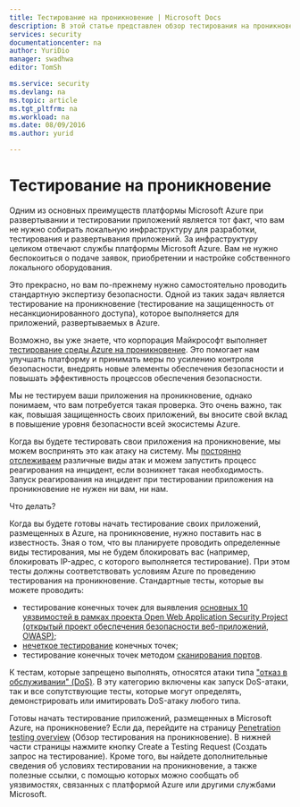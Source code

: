 ```yaml
---
title: Тестирование на проникновение | Microsoft Docs
description: В этой статье представлен обзор тестирования на проникновение и способах его проведения для ваших приложений, которые работают в инфраструктуре Azure.
services: security
documentationcenter: na
author: YuriDio
manager: swadhwa
editor: TomSh

ms.service: security
ms.devlang: na
ms.topic: article
ms.tgt_pltfrm: na
ms.workload: na
ms.date: 08/09/2016
ms.author: yurid

---
```

# Тестирование на проникновение
Одним из основных преимуществ платформы Microsoft Azure при развертывании и тестировании приложений является тот факт, что вам не нужно собирать локальную инфраструктуру для разработки, тестирования и развертывания приложений. За инфраструктуру целиком отвечают службы платформы Microsoft Azure. Вам не нужно беспокоиться о подаче заявок, приобретении и настройке собственного локального оборудования.

Это прекрасно, но вам по-прежнему нужно самостоятельно проводить стандартную экспертизу безопасности. Одной из таких задач является тестирование на проникновение (тестирование на защищенность от несанкционированного доступа), которое выполняется для приложений, развертываемых в Azure.

Возможно, вы уже знаете, что корпорация Майкрософт выполняет [тестирование среды Azure на проникновение](https://gallery.technet.microsoft.com/Cloud-Red-Teaming-b837392e). Это помогает нам улучшать платформу и принимать меры по усилению контроля безопасности, внедрять новые элементы обеспечения безопасности и повышать эффективность процессов обеспечения безопасности.

Мы не тестируем ваши приложения на проникновение, однако понимаем, что вам потребуется такая проверка. Это очень важно, так как, повышая защищенность своих приложений, вы вносите свой вклад в повышение уровня безопасности всей экосистемы Azure.

Когда вы будете тестировать свои приложения на проникновение, мы можем воспринять это как атаку на систему. Мы [постоянно отслеживаем](http://blogs.msdn.com/b/azuresecurity/archive/2015/07/05/best-practices-to-protect-your-azure-deployment-against-cloud-drive-by-attacks.aspx) различные виды атак и можем запустить процесс реагирования на инцидент, если возникнет такая необходимость. Запуск реагирования на инцидент при тестировании приложения на проникновение не нужен ни вам, ни нам.

Что делать?

Когда вы будете готовы начать тестирование своих приложений, размещенных в Azure, на проникновение, нужно поставить нас в известность. Зная о том, что вы планируете проводить определенные виды тестирования, мы не будем блокировать вас (например, блокировать IP-адрес, с которого выполняется тестирование). При этом тесты должны соответствовать условиям Azure по проведению тестирования на проникновение. Стандартные тесты, которые вы можете проводить:

* тестирование конечных точек для выявления [основных 10 уязвимостей в рамках проекта Open Web Application Security Project (открытый проект обеспечения безопасности веб-приложений, OWASP)](https://www.owasp.org/index.php/Category:OWASP_Top_Ten_Project);
* [нечеткое тестирование](https://blogs.microsoft.com/cybertrust/2007/09/20/fuzz-testing-at-microsoft-and-the-triage-process/) конечных точек;
* тестирование конечных точек методом [сканирования портов](https://en.wikipedia.org/wiki/Port_scanner).

К тестам, которые запрещено выполнять, относятся атаки типа ["отказ в обслуживании" (DoS)](https://en.wikipedia.org/wiki/Denial-of-service_attack). В эту категорию включены как запуск DoS-атаки, так и все сопутствующие тесты, которые могут определять, демонстрировать или имитировать DoS-атаку любого типа.

Готовы начать тестирование приложений, размещенных в Microsoft Azure, на проникновение? Если да, перейдите на страницу [Penetration testing overview](https://security-forms.azure.com/penetration-testing/terms) (Обзор тестирования на проникновение). В нижней части страницы нажмите кнопку Create a Testing Request (Создать запрос на тестирование). Кроме того, вы найдете дополнительные сведения об условиях тестировании на проникновение, а также полезные ссылки, с помощью которых можно сообщать об уязвимостях, связанных с платформой Azure или другими службами Microsoft.

<!---HONumber=AcomDC_0810_2016-->